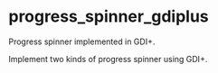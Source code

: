 # progress_spinner_gdiplus
Progress spinner implemented in GDI+.

Implement two kinds of progress spinner using GDI+.
